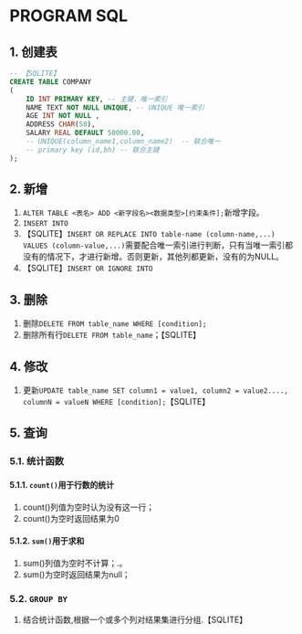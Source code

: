 # PROGRAM SQL



## 1. 创建表

```sql
-- 【SQLITE】
CREATE TABLE COMPANY
( 
    ID INT PRIMARY KEY, -- 主键，唯一索引
    NAME TEXT NOT NULL UNIQUE, -- UNIQUE 唯一索引
    AGE INT NOT NULL , 
    ADDRESS CHAR(50), 
    SALARY REAL DEFAULT 50000.00,
    -- UNIQUE(column_name1,column_name2)  -- 联合唯一
    -- primary key (id,bh) -- 联合主键
);
```

## 2. 新增

1. `ALTER TABLE <表名> ADD <新字段名><数据类型>[约束条件];`新增字段。
2. `INSERT INTO`
3. 【SQLITE】`INSERT OR REPLACE INTO table-name (column-name,...) VALUES (column-value,...)`需要配合唯一索引进行判断，只有当唯一索引都没有的情况下，才进行新增。否则更新，其他列都更新，没有的为NULL。
4. 【SQLITE】`INSERT OR IGNORE INTO`

## 3. 删除

1. 删除`DELETE FROM table_name WHERE [condition];`
2. 删除所有行`DELETE FROM table_name`；【SQLITE】

## 4. 修改

1. 更新`UPDATE table_name SET column1 = value1, column2 = value2...., columnN = valueN WHERE [condition];`【SQLITE】

## 5. 查询

### 5.1. 统计函数

#### 5.1.1. `count()`用于行数的统计

1. count()列值为空时认为没有这一行；
2. count()为空时返回结果为0

#### 5.1.2. `sum()`用于求和

1. sum()列值为空时不计算；.。
2. sum()为空时返回结果为null；

### 5.2. `GROUP BY`

1. 结合统计函数,根据一个或多个列对结果集进行分组.【SQLITE】

